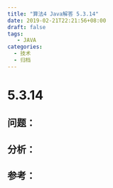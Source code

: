 ```yaml
---
title: "算法4 Java解答 5.3.14"
date: 2019-02-21T22:21:56+08:00
draft: false
tags:
   - JAVA
categories:
  - 技术
  - 归档
---
```



# 5.3.14

## 问题：


## 分析：


## 参考：


